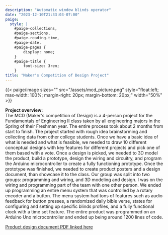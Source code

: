 ```yaml
---
description: "Automatic window blinds operator"
date: "2023-12-10T21:33:03-07:00"
paige:
  style: |
    #paige-collections,
    #paige-sections,
    #paige-reading-time,
    #paige-date,
    #paige-pages {
        display: none;
    }
    #paige-title {
        font-size: 3rem;
    }
title: "Maker's Competition of Design Project"
---
```


{{< paige/image
sizes=""
src="/assets/mcd_picture.png"
style="float:left; max-width: 100%; margin-right: 20px; margin-bottom: 20px;"
width="50%" >}}

**Project overview:** <br>
The MCD (Maker's competition of Design) is a 4-person project for the Fundamentals of Engineering II class taken by all engineering majors in the Spring of their Freshman year. The entire process took about 2 months from start to finish. The project started with rough idea brainstorming and collecting data from other college students. Once we have a basic idea of what is needed and what is feasible, we needed to draw 10 different conceptual designs with key features for different projects and pick one of them based with a vote. Once a design is picked, we needed to 3D model the product, build a prototype, design the wiring and circuitry, and program the Arduino microcontroller to create a fully functioning prototype. Once the prototype was finished, we needed to create product posters and a design document, than showcase it to the class. Our group was split into two groups: programming and wiring, and 3D modeling and design. I was on the wiring and programming part of the team with one other person. We ended up programming an entire menu system that was controlled by a rotary encoder and a button. The menu system had tons of features such as audio feedback for button presses, a randomized daily bible verse, states for configuring and setting up specific blinds profiles, and a fully functional clock with a time set feature. The entire product was programmed on an Arduino Uno microcontroller and ended up being around 1200 lines of code.

[Product design document PDF linked here](/assets/mcd_product_design.pdf)